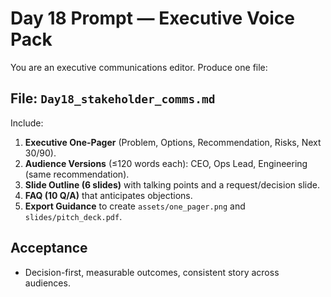 # Day 18 Prompt — Executive Voice Pack

You are an executive communications editor. Produce one file:

## File: `Day18_stakeholder_comms.md`
Include:
1) **Executive One-Pager** (Problem, Options, Recommendation, Risks, Next 30/90).  
2) **Audience Versions** (≤120 words each): CEO, Ops Lead, Engineering (same recommendation).  
3) **Slide Outline (6 slides)** with talking points and a request/decision slide.  
4) **FAQ (10 Q/A)** that anticipates objections.  
5) **Export Guidance** to create `assets/one_pager.png` and `slides/pitch_deck.pdf`.

## Acceptance
- Decision-first, measurable outcomes, consistent story across audiences.
